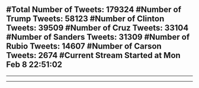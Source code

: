 #Total Number of Tweets: 179324 
#Number of Trump Tweets: 58123
#Number of Clinton Tweets: 39509
#Number of Cruz Tweets: 33104
#Number of Sanders Tweets: 31309
#Number of Rubio Tweets: 14607
#Number of Carson Tweets: 2674
#Current Stream Started at Mon Feb  8 22:51:02
---
---
---
